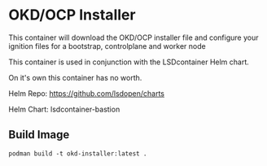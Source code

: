 # OKD/OCP Installer

This container will download the OKD/OCP installer file and configure your ignition files for a bootstrap, controlplane and worker node

This container is used in conjunction with the LSDcontainer Helm chart.

On it's own this container has no worth.

Helm Repo: https://github.com/lsdopen/charts

Helm Chart: lsdcontainer-bastion 

## Build Image

```
podman build -t okd-installer:latest .
```
